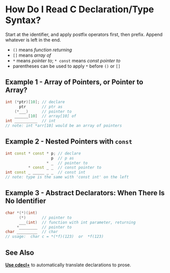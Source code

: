 # How Do I Read C Declaration/Type Syntax?

Start at the identifier, and apply postfix operators first, then prefix. Append whatever is left in the end.

- `()` means _function returning_
- `[]` means _array of_
- `*` means _pointer to_; `* const` means _const pointer to_
- parentheses can be used to apply `*` before `()` or `[]`

## Example 1 - Array of Pointers, or Pointer to Array?

```cpp
int (*ptr)[10]; // declare
      ptr       // ptr as
    (*___)      // pointer to
    ______[10]  // array[10] of
int __________  // int
// note: int *arr[10] would be an array of pointers
```

## Example 2 - Nested Pointers with `const`

```cpp
int const * const * p; // declare
                    p  // p as
                  * _  // pointer to
          * const _ _  // const pointer to
int const _ _____ _ _  // const int
// note: type is the same with 'const int' on the left
```

## Example 3 - Abstract Declarators: When There Is No Identifier

```cpp
char *(*)(int)
      (*)       // pointer to
      ___(int)  // function with int parameter, returning
     *________  // pointer to
char _________  // char
// usage:  char c = *(*f)(123)  or  *f(123)
```

## See Also

**[Use cdecl+](<https://cdecl.plus/?q=int%20(*ptr)%5B10%5D;>)** to automatically translate declarations to prose.
